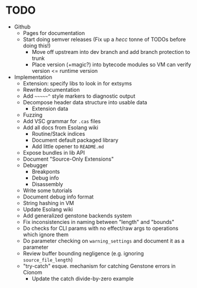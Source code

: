 # TODO

- Github
  - Pages for documentation
  - Start doing semver releases (Fix up a *hecc* tonne of TODOs before doing this!)
    - Move off upstream into dev branch and add branch protection to trunk
    - Place version (+magic?) into bytecode modules so VM can verify version <= runtime version
- Implementation
  - Extension: specify libs to look in for extsyms
  - Rewrite documentation
  - Add `~~~~~^` style markers to diagnostic output
  - Decompose header data structure into usable data
    - Extension data
  - Fuzzing
  - Add VSC grammar for `.cas` files
  - Add all docs from Esolang wiki
    - Routine/Stack indices
    - Document default packaged library
    - Add little opener to `README.md`
  - Expose bundles in lib API
  - Document "Source-Only Extensions"
  - Debugger
    - Breakponts
    - Debug info
    - Disassembly
  - Write some tutorials
  - Document debug info format
  - String hashing in VM
  - Update Esolang wiki
  - Add generalized genstone backends system
  - Fix inconsistencies in naming between "length" and "bounds"
  - Do checks for CLI params with no effect/raw args to operations which ignore them
  - Do parameter checking on `warning_settings` and document it as a parameter
  - Review buffer bounding negligence (e.g. ignoring `source_file_length`)
  - "try-catch" esque. mechanism for catching Genstone errors in Cíonom
    - Update the catch divide-by-zero example
